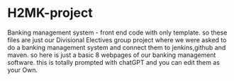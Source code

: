 # H2MK-project
Banking management system - front end code with only template.
so these files are just our Divisional Electives group project where we were asked to do a banking management system and connect them to jenkins,github and maven.
so here is just a basic 8 webpages of our banking management software.
this is totally prompted with chatGPT and you can edit them as your Own.
